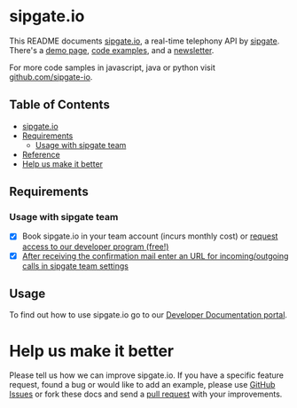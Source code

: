 # sipgate.io

This README documents [sipgate.io](https://www.sipgate.io), a real-time telephony API by [sipgate](http://www.sipgate.de). There's a [demo page](https://demo.sipgate.io), [code examples](https://github.com/sipgate/sipgate.io/tree/master/examples), and a [newsletter](http://mailing.sipgate.de/f/42695-161642/).

For more code samples in javascript, java or python visit [github.com/sipgate-io](https://github.com/sipgate-io).

## Table of Contents

- [sipgate.io](#sipgateio)
- [Requirements](#requirements)
  - [Usage with sipgate team](#usage-with-sipgate-team)
- [Reference](#reference)
- [Help us make it better](#help-us-make-it-better)

## Requirements

### Usage with sipgate team

- [x] Book sipgate.io in your team account (incurs monthly cost) or [request access to our developer program (free!)](http://goo.gl/forms/8TS8kQj6kx)
- [x] [After receiving the confirmation mail enter an URL for incoming/outgoing calls in sipgate team settings](https://app.sipgate.com/io)

## Usage

To find out how to use sipgate.io go to our [Developer Documentation portal](https://developer.sipgate.io/push-api/setup/).

# Help us make it better

Please tell us how we can improve sipgate.io. If you have a specific feature request, found a bug or would like to add an example, please use [GitHub Issues](https://github.com/sipgate/sipgate.io/issues) or fork these docs and send a [pull request](https://github.com/sipgate/sipgate.io/pulls) with your improvements.
